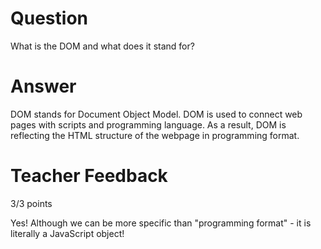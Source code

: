 # Question

What is the DOM and what does it stand for?

# Answer

DOM stands for Document Object Model. DOM is used to connect web pages with scripts and programming language. As a result, DOM is reflecting the HTML structure of the webpage in programming format.

# Teacher Feedback

3/3 points

Yes! Although we can be more specific than "programming format" - it is literally a JavaScript object! 
